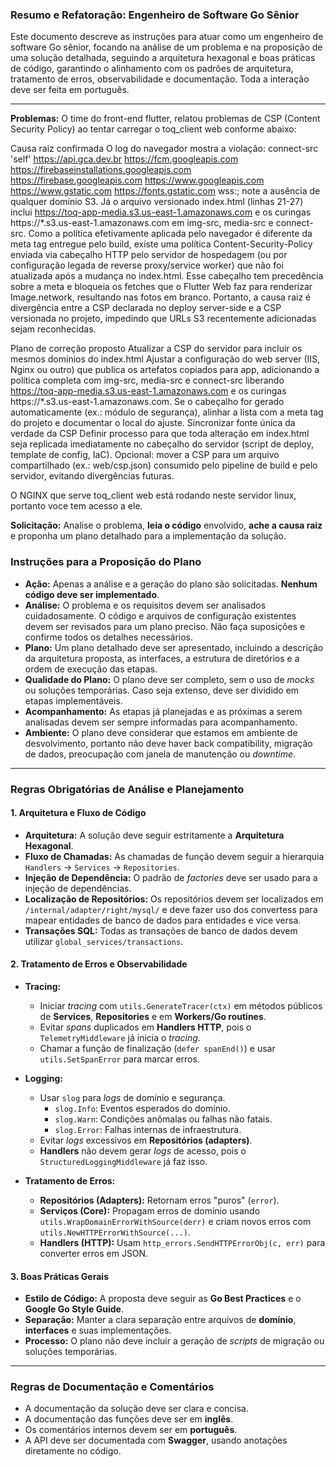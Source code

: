 ### Resumo e Refatoração: Engenheiro de Software Go Sênior

Este documento descreve as instruções para atuar como um engenheiro de software Go sênior, focando na análise de um problema e na proposição de uma solução detalhada, seguindo a arquitetura hexagonal e boas práticas de código, garantindo o alinhamento com os padrões de arquitetura, tratamento de erros, observabilidade e documentação. Toda a interação deve ser feita em português.

---

**Problemas:**
O time do front-end flutter, relatou problemas de CSP (Content Security Policy) ao tentar carregar o toq_client web conforme abaixo:

Causa raiz confirmada
O log do navegador mostra a violação: connect-src 'self' https://api.gca.dev.br https://fcm.googleapis.com https://firebaseinstallations.googleapis.com https://firebase.googleapis.com https://www.googleapis.com https://www.gstatic.com https://fonts.gstatic.com wss:; note a ausência de qualquer domínio S3.
Já o arquivo versionado index.html (linhas 21-27) inclui https://toq-app-media.s3.us-east-1.amazonaws.com e os curingas https://*.s3.us-east-1.amazonaws.com em img-src, media-src e connect-src.
Como a política efetivamente aplicada pelo navegador é diferente da meta tag entregue pelo build, existe uma política Content-Security-Policy enviada via cabeçalho HTTP pelo servidor de hospedagem (ou por configuração legada de reverse proxy/service worker) que não foi atualizada após a mudança no index.html. Esse cabeçalho tem precedência sobre a meta e bloqueia os fetches que o Flutter Web faz para renderizar Image.network, resultando nas fotos em branco.
Portanto, a causa raiz é divergência entre a CSP declarada no deploy server-side e a CSP versionada no projeto, impedindo que URLs S3 recentemente adicionadas sejam reconhecidas.

Plano de correção proposto
Atualizar a CSP do servidor para incluir os mesmos domínios do index.html
Ajustar a configuração do web server (IIS, Nginx ou outro) que publica os artefatos copiados para app, adicionando a política completa com img-src, media-src e connect-src liberando https://toq-app-media.s3.us-east-1.amazonaws.com e os curingas https://*.s3.us-east-1.amazonaws.com.
Se o cabeçalho for gerado automaticamente (ex.: módulo de segurança), alinhar a lista com a meta tag do projeto e documentar o local do ajuste.
Sincronizar fonte única da verdade da CSP
Definir processo para que toda alteração em index.html seja replicada imediatamente no cabeçalho do servidor (script de deploy, template de config, IaC).
Opcional: mover a CSP para um arquivo compartilhado (ex.: web/csp.json) consumido pelo pipeline de build e pelo servidor, evitando divergências futuras.

O NGINX que serve toq_client web está rodando neste servidor linux, portanto voce tem acesso a ele.

**Solicitação:** Analise o problema, **leia o código** envolvido, **ache a causa raiz** e proponha um plano detalhado para a implementação da solução. 

### **Instruções para a Proposição do Plano**

- **Ação:** Apenas a análise e a geração do plano são solicitadas. **Nenhum código deve ser implementado**.
- **Análise:** O problema e os requisitos devem ser analisados cuidadosamente. O código e arquivos de configuração existentes devem ser revisados para um plano preciso. Não faça suposições e confirme todos os detalhes necessários.
- **Plano:** Um plano detalhado deve ser apresentado, incluindo a descrição da arquitetura proposta, as interfaces, a estrutura de diretórios e a ordem de execução das etapas.
- **Qualidade do Plano:** O plano deve ser completo, sem o uso de _mocks_ ou soluções temporárias. Caso seja extenso, deve ser dividido em etapas implementáveis.
- **Acompanhamento:** As etapas já planejadas e as próximas a serem analisadas devem ser sempre informadas para acompanhamento.
- **Ambiente:** O plano deve considerar que estamos em ambiente de desvolvimento, portanto não deve haver back compatibility, migração de dados, preocupação com janela de manutenção ou _downtime_.

---

### **Regras Obrigatórias de Análise e Planejamento**

#### 1. Arquitetura e Fluxo de Código
- **Arquitetura:** A solução deve seguir estritamente a **Arquitetura Hexagonal**.
- **Fluxo de Chamadas:** As chamadas de função devem seguir a hierarquia `Handlers` → `Services` → `Repositories`.
- **Injeção de Dependência:** O padrão de _factories_ deve ser usado para a injeção de dependências.
- **Localização de Repositórios:** Os repositórios devem ser localizados em `/internal/adapter/right/mysql/` e deve fazer uso dos convertess para mapear entidades de banco de dados para entidades e vice versa.
- **Transações SQL:** Todas as transações de banco de dados devem utilizar `global_services/transactions`.


#### 2. Tratamento de Erros e Observabilidade

- **Tracing:**
  - Iniciar _tracing_ com `utils.GenerateTracer(ctx)` em métodos públicos de **Services**, **Repositories** e em **Workers/Go routines**.
  - Evitar _spans_ duplicados em **Handlers HTTP**, pois o `TelemetryMiddleware` já inicia o _tracing_.
  - Chamar a função de finalização (`defer spanEnd()`) e usar `utils.SetSpanError` para marcar erros.

- **Logging:**
  - Usar `slog` para _logs_ de domínio e segurança.
    - `slog.Info`: Eventos esperados do domínio.
    - `slog.Warn`: Condições anômalas ou falhas não fatais.
    - `slog.Error`: Falhas internas de infraestrutura.
  - Evitar _logs_ excessivos em **Repositórios (adapters)**.
  - **Handlers** não devem gerar _logs_ de acesso, pois o `StructuredLoggingMiddleware` já faz isso.

- **Tratamento de Erros:**
  - **Repositórios (Adapters):** Retornam erros "puros" (`error`).
  - **Serviços (Core):** Propagam erros de domínio usando `utils.WrapDomainErrorWithSource(derr)` e criam novos erros com `utils.NewHTTPErrorWithSource(...)`.
  - **Handlers (HTTP):** Usam `http_errors.SendHTTPErrorObj(c, err)` para converter erros em JSON.

#### 3. Boas Práticas Gerais
- **Estilo de Código:** A proposta deve seguir as **Go Best Practices** e o **Google Go Style Guide**.
- **Separação:** Manter a clara separação entre arquivos de **domínio**, **interfaces** e suas implementações.
- **Processo:** O plano não deve incluir a geração de _scripts_ de migração ou soluções temporárias.

---

### **Regras de Documentação e Comentários**

- A documentação da solução deve ser clara e concisa.
- A documentação das funções deve ser em **inglês**.
- Os comentários internos devem ser em **português**.
- A API deve ser documentada com **Swagger**, usando anotações diretamente no código.